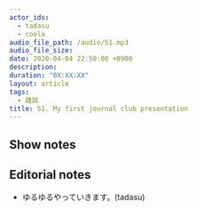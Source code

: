 ```yaml
---
actor_ids:
  - tadasu
  - coela
audio_file_path: /audio/51.mp3
audio_file_size: 
date: 2020-04-04 22:50:00 +0900
description:
duration: "0X:XX:XX"
layout: article
tags:
  - 雑談
title: 51. My first journal club presentation
---
```


## Show notes

## Editorial notes
- ゆるゆるやっていきます。(tadasu)
